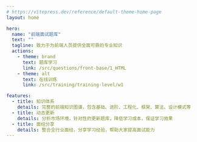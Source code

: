 ```yaml
---
# https://vitepress.dev/reference/default-theme-home-page
layout: home

hero:
  name: "前端面试题库"
  text: ""
  tagline: 致力于为前端人员提供全面可靠的专业知识
  actions:
    - theme: brand
      text: 题库学习
      link: /src/questions/front-base/1_HTML
    - theme: alt
      text: 在线训练
      link: /src/training/training-level/w1

features:
  - title: 知识体系
    details: 完整的前端知识图谱，包含基础、进阶、工程化、框架、算法、设计模式等
  - title: 动态更新
    details: 分析市场环境，针对性的更新题库，降低学习成本，保证学习效果
  - title: 面经分享
    details: 整合全行业面经，分享学习经验，帮助大家提高面试能力
---
```



